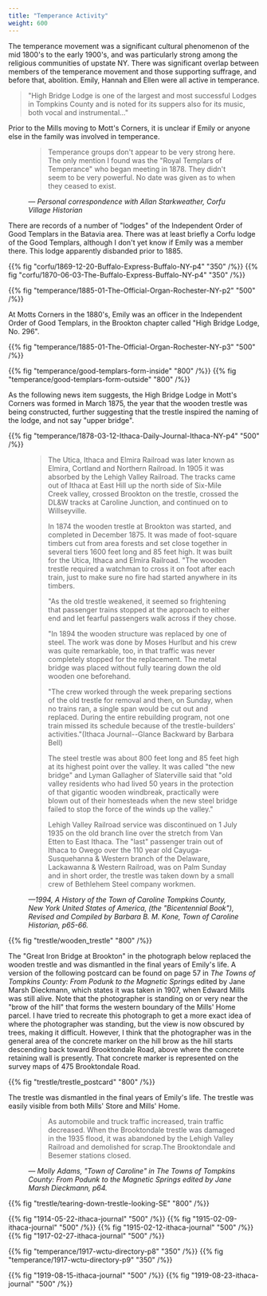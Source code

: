 ```yaml
---
title: "Temperance Activity"
weight: 600
---
```

 
The temperance movement was a significant cultural phenomenon of the mid 1800's to the early 1900's, and was particularly strong among the religious communities of upstate NY. There was significant overlap between members of the temperance movement and those supporting suffrage, and before that, abolition. Emily, Hannah and Ellen were all active in temperance.

<!--more-->

> "High Bridge Lodge is one of the largest and most successful Lodges in Tompkins County and is noted for its suppers also for its music, both vocal and instrumental..."

Prior to the Mills moving to Mott's Corners, it is unclear if Emily or anyone else in the family was involved in temperance.

<figure class="quote-only">
<blockquote>
Temperance groups don't appear to be very strong here. The only mention I found was the "Royal Templars of Temperance" who began meeting in 1878. They didn't seem to be very powerful. No date was given as to when they ceased to exist.
</blockquote>
<figcaption>
— <cite>Personal correspondence with Allan Starkweather, Corfu Village Historian</cite>
</figcaption>
</figure>

There are records of a number of "lodges" of the Independent Order of Good Templars in the Batavia area. There was at least briefly a Corfu lodge of the Good Templars, although I don't yet know if Emily was a member there. This lodge apparently disbanded prior to 1885. 

<div class="cols">
{{% fig "corfu/1869-12-20-Buffalo-Express-Buffalo-NY-p4" "350" /%}}
{{% fig "corfu/1870-06-03-The-Buffalo-Express-Buffalo-NY-p4" "350" /%}}
</div> 
 
{{% fig "temperance/1885-01-The-Official-Organ-Rochester-NY-p2" "500" /%}}

At Motts Corners in the 1880's, Emily was an officer in the Independent Order of Good Templars, in the Brookton chapter called "High Bridge Lodge, No. 296".

{{% fig "temperance/1885-01-The-Official-Organ-Rochester-NY-p3" "500" /%}}

{{% fig "temperance/good-templars-form-inside" "800" /%}}
{{% fig "temperance/good-templars-form-outside" "800" /%}}

As the following news item suggests, the High Bridge Lodge in Mott's Corners was formed in March 1875, the year that the wooden trestle was being constructed, further suggesting that the trestle inspired the naming of the lodge, and not say "upper bridge".

{{% fig "temperance/1878-03-12-Ithaca-Daily-Journal-Ithaca-NY-p4" "500" /%}}

<figure>

> The Utica, Ithaca and Elmira Railroad was later known as Elmira, Cortland and Northern Railroad. In 1905 it was absorbed by the Lehigh Valley Railroad. The tracks came out of Ithaca at East Hill up the north side of Six-Mile Creek valley, crossed Brookton on the trestle, crossed the DL&W tracks at Caroline Junction, and continued on to Willseyville. 
> 
> In 1874 the wooden trestle at Brookton was started, and completed in December 1875. It was made of foot-square timbers cut from area forests and set close together in several tiers 1600 feet long and 85 feet high. It was built for the Utica, Ithaca and Elmira Railroad. "The wooden trestle required a watchman to cross it on foot after each train, just to make sure no fire had started anywhere in its timbers. 
> 
> "As the old trestle weakened, it seemed so frightening that passenger trains stopped at the approach to either end and let fearful passengers walk across if they chose. 
> 
> "In 1894 the wooden structure was replaced by one of steel. The work was done by Moses Hurlbut and his crew was quite remarkable, too, in that traffic was never completely stopped for the replacement. The metal bridge was placed without fully tearing down the old wooden one beforehand. 
> 
> "The crew worked through the week preparing sections of the old trestle for removal and then, on Sunday, when no trains ran, a single span would be cut out and replaced. During the entire rebuilding program, not one train missed its schedule because of the trestle-builders' activities."(Ithaca Journal--Glance Backward by Barbara Bell) 
>
> The steel trestle was about 800 feet long and 85 feet high at its highest point over the valley. It was called "the new bridge" and Lyman Gallagher of Slaterville said that "old valley residents who had lived 50 years in the protection of that gigantic wooden windbreak, practically were blown out of their homesteads when the new steel bridge failed to stop the force of the winds up the valley." 
>
> Lehigh Valley Railroad service was discontinued on 1 July 1935 on the old branch line over the stretch from Van Etten to East Ithaca. The "last" passenger train out of Ithaca to Owego over the 110 year old Cayuga-Susquehanna & Western branch of the Delaware, Lackawanna & Western Railroad, was on Palm Sunday and in short order, the trestle was taken down by a small crew of Bethlehem Steel company workmen.

<figcaption>
<cite>
—1994, <em>A History of the Town of Caroline Tompkins County, New York United States of America</em>, (the "Bicentennial Book"), Revised and Compiled by Barbara B. M. Kone, Town of Caroline Historian, p65-66. 
</cite> 
</figcaption>
</figure>

{{% fig "trestle/wooden_trestle" "800" /%}}

The "Great Iron Bridge at Brookton" in the photograph below replaced the wooden trestle and was dismantled in the final years of Emily's life. A version of the following postcard can be found on page 57 in *The Towns of Tompkins County: From Podunk to the Magnetic Springs* edited by Jane Marsh Dieckmann, which states it was taken in 1907, when Edward Mills was still alive. Note that the photographer is standing on or very near the "brow of the hill" that forms the western boundary of the Mills' Home parcel. I have tried to recreate this photograph to get a more exact idea of where the photographer was standing, but the view is now obscured by trees, making it difficult. However, I think that the photographer was in the general area of the concrete marker on the hill brow as the hill starts descending back toward Brooktondale Road, above where the concrete retaining wall is presently. That concrete marker is represented on the survey maps of 475 Brooktondale Road.

{{% fig "trestle/trestle_postcard" "800" /%}}

The trestle was dismantled in the final years of Emily's life. The trestle was easily visible from both Mills' Store and Mills' Home.

<figure>

> As automobile and truck traffic increased, train traffic decreased. When the Brooktondale trestle was damaged in the 1935 flood, it was abandoned by the Lehigh Valley Railroad and demolished for scrap.The Brooktondale and Besemer stations closed.

<figcaption><cite>

— Molly Adams, "Town of Caroline" in <em>The Towns of Tompkins County: From Podunk to the Magnetic Springs</em> edited by Jane Marsh Dieckmann, p64.

</cite>
</figcaption>
</figure>

{{% fig "trestle/tearing-down-trestle-looking-SE" "800" /%}}

{{% fig "1914-05-22-ithaca-journal" "500" /%}}
{{% fig "1915-02-09-ithaca-journal" "500" /%}}
{{% fig "1915-02-12-ithaca-journal" "500" /%}}
{{% fig "1917-02-27-ithaca-journal" "500" /%}}

 
<div class="cols">
    {{% fig "temperance/1917-wctu-directory-p8" "350" /%}}
    {{% fig "temperance/1917-wctu-directory-p9" "350" /%}}
</div>

{{% fig "1919-08-15-ithaca-journal" "500" /%}}
{{% fig "1919-08-23-ithaca-journal" "500" /%}}
